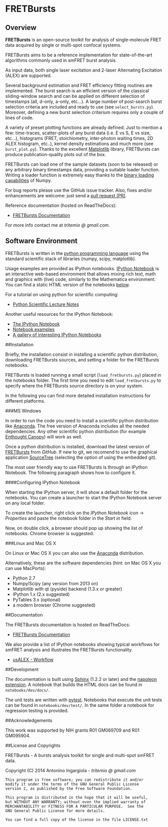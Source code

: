 FRETBursts
==========

Overview
--------

**FRETBursts** is an open-source toolkit for analysis of single-molecule FRET
data acquired by single or multi-spot confocal systems.

FRETBursts aims to be a reference implementation for state-of-the-art
algorithms commonly used in smFRET burst analysis.

As input data, both single laser excitation and 2-laser Alternating Excitation
(ALEX) are supported.

Several background estimation and FRET efficiency fitting routines are
implemented. The burst search is an efficient version of the classical
sliding-window search and can be applied on different selection of timestamps
(all, d-only, a-only, etc...). A large number of post-search burst selection
criteria are included and ready to use (see `select_bursts.py`). Moreover,
defining a new burst selection criterium requires only a couple of lines of code.

A variety of preset plotting functions are already defined. Just to mention a few:
time-traces, scatter-plots of any burst data (i.e. E vs S, E vs size, etc...),
histograms (FRET, stoichiometry, inter-photon waiting times, 2D ALEX histogram, etc..),
kernel density estimations and much more (see `burst_plot.py`).
Thanks to the excellent [Matplotlib](http://matplotlib.org/) library,
FRETBursts can produce publication-quality plots out of the box.

FRETBursts can load one of the sample datasets (soon to be released) or any arbitrary
binary timestamps data, providing a suitable loader function. Writing a
loader function is extremely easy thanks to the
[binary loading capabilities](http://docs.scipy.org/doc/numpy/reference/routines.io.html)
of Numpy.

For bug reports please use the GitHub issue tracker. Also, fixes and/or enhancements
are welcome: just send a [pull request (PR)](https://help.github.com/articles/using-pull-requests).

Reference documentation (hosted on ReadTheDocs):

* [FRETBursts Documentation](http://fretbursts.readthedocs.org/)

For more info contact me at *tritemio @ gmail.com*.

Software Environment
--------------------

FRETBursts is written in the [python programming language](http://www.python.org/) using the standard
scientific stack of libraries (numpy, scipy, matplotlib).

Usage examples are provided as IPython notebooks.
[IPython Notebook](http://ipython.org/notebook.html) is an interactive web-based environment that allows
mixing rich text, math and graphics with (live) code, similarly to the Mathematica environment.
You can find a static HTML version of the notebooks [below](#documentation).

For a tutorial on using python for scientific computing:

* [Python Scientific Lecture Notes](http://scipy-lectures.github.io/)

Another useful resources for the IPython Notebook:

* [The IPython Notebook](http://ipython.org/ipython-doc/stable/interactive/notebook.html)
* [Notebook examples](http://nbviewer.ipython.org/github/ipython/ipython/blob/master/examples/Notebook/Index.ipynb)
* [A gallery of interesting IPython Notebooks](https://github.com/ipython/ipython/wiki/A-gallery-of-interesting-IPython-Notebooks)

##Installation

Briefly, the installation consist in installing a scientific python distribution,
downloading FRETBursts sources, and setting a folder for the FRETBursts notebooks.

FRETBursts is loaded running a small script (`load_fretbursts.py`) placed
in the notebooks folder. The first time you need to edit `load_fretbursts.py`
to specify where the FRETBursts source directory is on your system.

In the following you can find more detailed installation instructions
for different platforms.

###MS Windows

In order to run the code you need to install a scientific python
distribution like [Anaconda](https://store.continuum.io/cshop/anaconda/).
The free version of Anaconda includes all the needed dependencies.
Any other scientific python distribution (for example
[Enthought Canopy](https://www.enthought.com/products/canopy/))
will work as well.

Once a python distribution is installed, download the latest version
of [FRETBursts](https://github.com/tritemio/FRETBursts) from *GitHub*.
If new to git, we recomend to use the graphical application
[SourceTree](http://www.sourcetreeapp.com/) (selecting the option of
using the embedded git).

The most user friendly way to use FRETBursts is through an IPython Notebook.
The following paragraph shows how to configure it.

####Configuring IPython Notebook

When starting the IPython server, it will show a default folder for the notebooks.
You can create a launcher to start the IPython Notebook server on any local folder.

To create the launcher, right click on the
*IPython Notebook icon* -> *Properties* and paste
the notebook folder in the *Start in* field.

Now, on double click, a browser should pop up showing the list
of notebooks. Chrome browser is suggested.

###Linux and Mac OS X

On Linux or Mac OS X you can also use the [Anaconda](https://store.continuum.io/cshop/anaconda/) distribution.

Alternatively, these are the software dependencies (hint: on Mac OS X you can use MacPorts):

 - Python 2.7
 - Numpy/Scipy (any version from 2013 on)
 - Matplotlib with qt (pyside) backend (1.3.x or greater)
 - IPython 1.x (2.x suggested)
 - PyTables 3.x (optional)
 - a modern browser (Chrome suggested)


##Documentation

The FRETBursts documentation is hosted on ReadTheDocs:

* [FRETBursts Documentation](http://fretbursts.readthedocs.org/)

We also provide a list of IPython notebooks showing typical workflows
for smFRET analysis and illustrates the FRETBursts functionality.

* [usALEX - Workflow](http://nbviewer.ipython.org/urls/raw.github.com/tritemio/FRETBursts/master/notebooks/usALEX%2520-%2520Workflow.ipynb)



##Development

The documentation is built using [Sphinx](http://sphinx-doc.org/) (1.2.2 or later) and
the [napoleon extension](https://pypi.python.org/pypi/sphinxcontrib-napoleon).
A notebook that builds the HTML docs can be found in `notebooks/dev/docs/`.

The unit tests are written with [pytest](http://pytest.org/latest/).
Notebooks that execute the unit tests can be found in `notebooks/dev/test/`.
In the same folder a notebook for regression testing is provided.


##Acknowledgements

This work was supported by NIH grants R01 GM069709 and R01 GM095904.

##License and Copyrights

FRETBursts - A bursts analysis toolkit for single and multi-spot smFRET data.

Copyright (C) 2014  Antonino Ingargiola - *tritemio @ gmail.com*

    This program is free software; you can redistribute it and/or
    modify it under the terms of the GNU General Public License
    version 2, as published by the Free Software Foundation.

    This program is distributed in the hope that it will be useful,
    but WITHOUT ANY WARRANTY; without even the implied warranty of
    MERCHANTABILITY or FITNESS FOR A PARTICULAR PURPOSE.  See the
    GNU General Public License for more details.

    You can find a full copy of the license in the file LICENSE.txt
